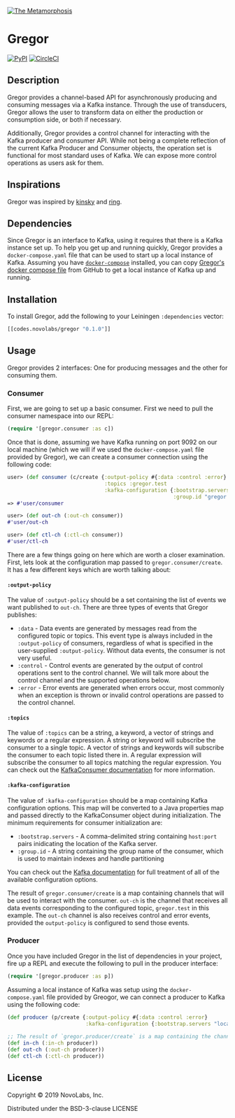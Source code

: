 [![The Metamorphosis](https://i2.wp.com/prospectornow.com/wp-content/uploads/2015/02/The-Metamorphosis-e1424199006967.jpg?fit=300%2C433&ssl=1)](https://en.wikipedia.org/wiki/The_Metamorphosis)

# Gregor

[![PyPI](https://img.shields.io/pypi/l/Django.svg?style=plastic)]()
[![CircleCI](https://circleci.com/gh/NovoLabs/gregor/tree/master.svg?style=svg)](https://circleci.com/gh/NovoLabs/gregor/tree/master)

## Description

Gregor provides a channel-based API for asynchronously producing and consuming messages via a Kafka instance.  Through the use of transducers, Gregor allows the user to transform data on either the production or consumption side, or both if necessary.

Additionally, Gregor provides a control channel for interacting with the Kafka producer and consumer API.  While not being a complete reflection of the current Kafka Producer and Consumer objects, the operation set is functional for most standard uses of Kafka.  We can expose more control operations as users ask for them.

## Inspirations

Gregor was inspired by [kinsky](https://github.com/pyr/kinsky) and [ring](https://github.com/ring-clojure).

## Dependencies

Since Gregor is an interface to Kafka, using it requires that there is a Kafka instance set up.  To help you get up and running quickly, Gregor provides a `docker-compose.yaml` file that can be used to start up a local instance of Kafka.  Assuming you have [`docker-compose`](https://docs.docker.com/compose/install/) installed, you can copy [Gregor's docker compose file](https://github.com/NovoLabs/gregor/blob/master/docker/docker-compose.yaml) from GitHub to get a local instance of Kafka up and running.

## Installation

To install Gregor, add the following to your Leiningen `:dependencies` vector:

```clojure
[[codes.novolabs/gregor "0.1.0"]]
```

## Usage

Gregor provides 2 interfaces: One for producing messages and the other for consuming them.

### Consumer

First, we are going to set up a basic consumer.  First we need to pull the consumer namespace into our REPL:

```clojure
(require '[gregor.consumer :as c])
```

Once that is done, assuming we have Kafka running on port 9092 on our local machine (which we will if we used the `docker-compose.yaml` file provided by Gregor), we can create a consumer connection using the following code:

```clojure
user> (def consumer (c/create {:output-policy #{:data :control :error}
                               :topics :gregor.test
						       :kafka-configuration {:bootstrap.servers "localhost:9092"
						                             :group.id "gregor.consumer.test"}}))
=> #'user/consumer

user> (def out-ch (:out-ch consumer))
#'user/out-ch

user> (def ctl-ch (:ctl-ch consumer)) 
#'user/ctl-ch
```

There are a few things going on here which are worth a closer examination.  First, lets look at the configuration map passed to `gregor.consumer/create`.  It has a few different keys which are worth talking about:

#### `:output-policy`

The value of `:output-policy` should be a set containing the list of events we want published to `out-ch`.  There are three types of events that Gregor publishes:

* `:data` - Data events are generated by messages read from the configured topic or topics.  This event type is always included in the `:output-policy` of consumers, regardless of what is specified in the user-supplied `:output-policy`.  Without data events, the consumer is not very useful.
* `:control` - Control events are generated by the output of control operations sent to the control channel.  We will talk more about the control channel and the supported operations below.
* `:error` - Error events are generated when errors occur, most commonly when an exception is thrown or invalid control operations are passed to the control channel.

#### `:topics`

The value of `:topics` can be a string, a keyword, a vector of strings and keywords or a regular expression.  A string or keyword will subscribe the consumer to a single topic.  A vector of strings and keywords will subscribe the consumer to each topic listed there in.  A regular expression will subscribe the consumer to all topics matching the regular expression.  You can check out the [KafkaConsumer documentation](https://kafka.apache.org/21/javadoc/index.html?org/apache/kafka/clients/consumer/KafkaConsumer.html) for more information.

#### `:kafka-configuration`

The value of `:kafka-configuration` should be a map containing Kafka configuration options.  This map will be converted to a Java properties map and passed directly to the KafkaConsumer object during initialization.  The minimum requirements for consumer initialization are:

* `:bootstrap.servers` - A comma-delimited string containing `host:port` pairs inidicating the location of the Kafka server.
* `:group.id` - A string containing the group name of the consumer, which is used to maintain indexes and handle partitioning

You can check out the [Kafka documentation](https://kafka.apache.org/documentation/#configuration) for full treatment of all of the available configuration options.

The result of `gregor.consumer/create` is a map containing channels that will be used to interact with the consumer.  `out-ch` is the channel that receives all data events corresponding to the configured topic, `gregor.test` in this example.  The `out-ch` channel is also receives control and error events, provided the `output-policy` is configured to send those events.

### Producer

Once you have included Gregor in the list of dependencies in your project, fire up a REPL and execute the following to pull in the producer interface:

```clojure
(require '[gregor.producer :as p])
```

Assuming a local instance of Kafka was setup using the `docker-compose.yaml` file provided by Greogor, we can connect a producer to Kafka using the following code:

```clojure
(def producer (p/create {:output-policy #{:data :control :error}
                         :kafka-configuration {:bootstrap.servers "localhost:9092"}))
						 
;; The result of `gregor.producer/create` is a map containing the channels used to interact with the producer
(def in-ch (:in-ch producer))
(def out-ch (:out-ch producer))
(def ctl-ch (:ctl-ch producer))
```

## License

Copyright © 2019 NovoLabs, Inc.

Distributed under the BSD-3-clause LICENSE
